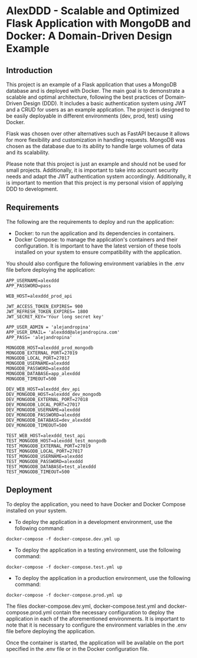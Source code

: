 # AlexDDD - Scalable and Optimized Flask Application with MongoDB and Docker: A Domain-Driven Design Example

## Introduction

This project is an example of a Flask application that uses a MongoDB database and is deployed with Docker. The main goal is to demonstrate a scalable and optimal architecture, following the best practices of Domain-Driven Design (DDD). It includes a basic authentication system using JWT and a CRUD for users as an example application. The project is designed to be easily deployable in different environments (dev, prod, test) using Docker.

Flask was chosen over other alternatives such as FastAPI because it allows for more flexibility and customization in handling requests. MongoDB was chosen as the database due to its ability to handle large volumes of data and its scalability.

Please note that this project is just an example and should not be used for small projects. Additionally, it is important to take into account security needs and adapt the JWT authentication system accordingly. Additionally, it is important to mention that this project is my personal vision of applying DDD to development.

## Requirements

The following are the requirements to deploy and run the application:

- Docker: to run the application and its dependencies in containers.
- Docker Compose: to manage the application's containers and their configuration.
It is important to have the latest version of these tools installed on your system to ensure compatibility with the application.

You should also configure the following environment variables in the .env file before deploying the application:
```
APP_USERNAME=alexddd
APP_PASSWORD=pass

WEB_HOST=alexddd_prod_api

JWT_ACCESS_TOKEN_EXPIRES= 900
JWT_REFRESH_TOKEN_EXPIRES= 1800 
JWT_SECRET_KEY='Your long secret key'

APP_USER_ADMIN = 'alejandropina'
APP_USER_EMAIL= 'alexddd@alejandropina.com'
APP_PASS= 'alejandropina'

MONGODB_HOST=alexddd_prod_mongodb
MONGODB_EXTERNAL_PORT=27019
MONGODB_LOCAL_PORT=27017
MONGODB_USERNAME=alexddd
MONGODB_PASSWORD=alexddd
MONGODB_DATABASE=app_alexddd
MONGODB_TIMEOUT=500

DEV_WEB_HOST=alexddd_dev_api
DEV_MONGODB_HOST=alexddd_dev_mongodb
DEV_MONGODB_EXTERNAL_PORT=27018
DEV_MONGODB_LOCAL_PORT=27017
DEV_MONGODB_USERNAME=alexddd
DEV_MONGODB_PASSWORD=alexddd
DEV_MONGODB_DATABASE=dev_alexddd
DEV_MONGODB_TIMEOUT=500

TEST_WEB_HOST=alexddd_test_api
TEST_MONGODB_HOST=alexddd_test_mongodb
TEST_MONGODB_EXTERNAL_PORT=27019
TEST_MONGODB_LOCAL_PORT=27017
TEST_MONGODB_USERNAME=alexddd
TEST_MONGODB_PASSWORD=alexddd
TEST_MONGODB_DATABASE=test_alexddd
TEST_MONGODB_TIMEOUT=500
```
## Deployment

To deploy the application, you need to have Docker and Docker Compose installed on your system.

- To deploy the application in a development environment, use the following command:
```
docker-compose -f docker-compose.dev.yml up
```
- To deploy the application in a testing environment, use the following command:
```
docker-compose -f docker-compose.test.yml up
```
- To deploy the application in a production environment, use the following command:
```
docker-compose -f docker-compose.prod.yml up
```
The files docker-compose.dev.yml, docker-compose.test.yml and docker-compose.prod.yml contain the necessary configuration to deploy the application in each of the aforementioned environments. It is important to note that it is necessary to configure the environment variables in the .env file before deploying the application.

Once the container is started, the application will be available on the port specified in the .env file or in the Docker configuration file.

